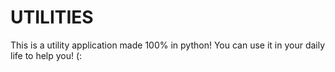 # UTILITIES
This is a utility application made 100% in python! You can use it in your daily life to help you! (:
